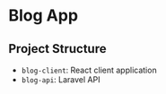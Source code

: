 # Blog App

## Project Structure

- `blog-client`: React client application
- `blog-api`: Laravel API
